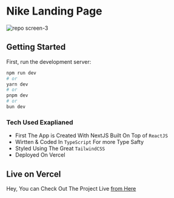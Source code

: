 # Nike Landing Page

![repo screen-3](https://github.com/mahmoud-bebars/clone-nike-landing/assets/66588352/599212d8-a370-4692-80bd-89970c22939f)



## Getting Started

First, run the development server:

```bash
npm run dev
# or
yarn dev
# or
pnpm dev
# or
bun dev
```

### Tech Used Exaplianed

- First The App is Created With NextJS Built On Top of `ReactJS`
- Wirtten & Coded In `TypeScript` For more Type Safty
- Styled Using The Great `TailwindCSS`
- Deployed On Vercel

## Live on Vercel

Hey, You can Check Out The Project Live [from Here](https://camp-travel-app.vercel.app)
